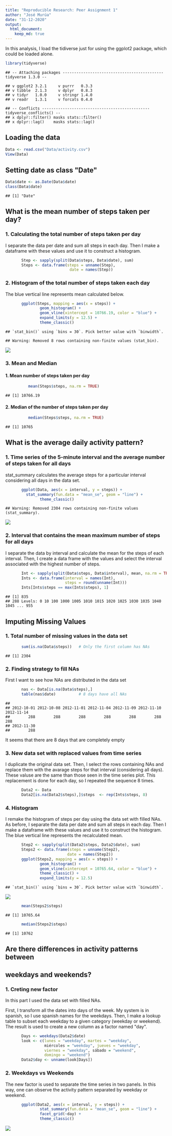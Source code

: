 ```yaml
---
title: "Reproducible Research: Peer Assignment 1"
author: "José Murúa"
date: "31-12-2020"
output: 
  html_document:
    keep_md: true
---
```


In this analysis, I load the tidiverse just for using the ggplot2 package, which could be loaded alone. 

```r
library(tidyverse)
```

```
## -- Attaching packages -------------------------------------------- tidyverse 1.3.0 --
```

```
## v ggplot2 3.2.1     v purrr   0.3.3
## v tibble  2.1.3     v dplyr   0.8.3
## v tidyr   1.0.0     v stringr 1.4.0
## v readr   1.3.1     v forcats 0.4.0
```

```
## -- Conflicts ----------------------------------------------- tidyverse_conflicts() --
## x dplyr::filter() masks stats::filter()
## x dplyr::lag()    masks stats::lag()
```



## Loading the data

```r
Data <- read.csv("Data/activity.csv")
View(Data)
```


## Setting date as class "Date"

```r
Data$date <- as.Date(Data$date)
class(Data$date)
```

```
## [1] "Date"
```


## What is the mean number of steps taken per day?

###   1. Calculating the total number of steps taken per day   

I separate the data per date and sum all steps in each day. Then I make a dataframe with these values and use it to construct a histogram. 

```r
       Step <- sapply(split(Data$steps, Data$date), sum)
       Steps <- data.frame(steps = unname(Step), 
                            date = names(Step))
```

       
###   2. Histogram of the total number of steps taken each day  

The blue vertical line represents mean calculated below.

```r
       ggplot(Steps, mapping = aes(x = steps)) + 
               geom_histogram() +
               geom_vline(xintercept = 10766.19, color = "blue") +
               expand_limits(y = 12.5) +
               theme_classic() 
```

```
## `stat_bin()` using `bins = 30`. Pick better value with `binwidth`.
```

```
## Warning: Removed 8 rows containing non-finite values (stat_bin).
```

![](PA1_template_files/figure-html/unnamed-chunk-5-1.png)<!-- -->
               
       
       
###   3. Mean and Median  
####      1. Mean number of steps taken per day  

```r
          mean(Steps$steps, na.rm = TRUE)
```

```
## [1] 10766.19
```

####      2. Median of the number of steps taken per day  

```r
          median(Steps$steps, na.rm = TRUE)
```

```
## [1] 10765
```

          
          
## What is the average daily activity pattern?
          
###   1. Time series of the 5-minute interval and the average number of steps taken for all days  

stat_summary calculates the average steps for a particular interval considering all days in the data set. 

```r
       ggplot(Data, aes(x = interval, y = steps)) + 
         stat_summary(fun.data = "mean_se", geom = "line") +
               theme_classic()
```

```
## Warning: Removed 2304 rows containing non-finite values (stat_summary).
```

![](PA1_template_files/figure-html/unnamed-chunk-8-1.png)<!-- -->
       
###   2. Interval that contains the mean maximum number of steps for all days  

I separate the data by interval and calculate the mean for the steps of each interval. Then, I create a data frame with the values and select the interval associated with the highest number of steps.

```r
       Int <- sapply(split(Data$steps, Data$interval), mean, na.rm = TRUE)
       Ints <- data.frame(interval = names(Int), 
                          steps = round(unname(Int)))
       Ints[Ints$steps == max(Ints$steps), 1]
```

```
## [1] 835
## 288 Levels: 0 10 100 1000 1005 1010 1015 1020 1025 1030 1035 1040 1045 ... 955
```

       
## Imputing Missing Values
       
###   1. Total number of missing values in the data set  

```r
       sum(is.na(Data$steps))   # Only the first column has NAs
```

```
## [1] 2304
```
       
###   2. Finding strategy to fill NAs  

First I want to see how NAs are distributed in the data set

```r
       nas <- Data[is.na(Data$steps),]
       table(nas$date)          # 8 days have all NAs
```

```
## 
## 2012-10-01 2012-10-08 2012-11-01 2012-11-04 2012-11-09 2012-11-10 2012-11-14 
##        288        288        288        288        288        288        288 
## 2012-11-30 
##        288
```
It seems that there are 8 days that are completely empty 


###   3. New data set with replaced values from time series  

I duplicate the original data set. Then, I select the rows containing NAs and replace them with the avarage steps for that interval (considering all days). These valuse are the same than those seen in the time series plot. This replacement is done for each day, so I repeated the sequence 8 times.

```r
       Data2 <- Data
       Data2[is.na(Data2$steps),]$steps  <- rep(Ints$steps, 8)
```
       
###   4. Histogram  

I remake the histogram of steps per day using the data set with filled NAs. As before, I separate the data per date and sum all steps in each day. Then I make a dataframe with these values and use it to construct the histogram. The blue vertical line represents the recalculated mean.

```r
       Step2 <- sapply(split(Data2$steps, Data2$date), sum)
       Steps2 <- data.frame(steps = unname(Step2), 
                           date = names(Step2))
       ggplot(Steps2, mapping = aes(x = steps)) + 
               geom_histogram() +
               geom_vline(xintercept = 10765.64, color = "blue") +
               theme_classic() +
               expand_limits(y = 12.5)
```

```
## `stat_bin()` using `bins = 30`. Pick better value with `binwidth`.
```

![](PA1_template_files/figure-html/unnamed-chunk-13-1.png)<!-- -->

```r
       mean(Steps2$steps)
```

```
## [1] 10765.64
```

```r
       median(Steps2$steps)
```

```
## [1] 10762
```

## Are there differences in activity patterns between 
## weekdays and weekends?
       
###   1. Creting new factor  

In this part I used the data set with filled NAs.

First, I transform all the dates into days of the week. My system is in spanish, so I use spanish names for the weekdays. Then, I make a lookup table to subset each weekday to a given category (weekday or weekend). The result is used to create a new column as a factor named "day".

```r
       Days <- weekdays(Data2$date)
       look <- c(lunes = "weekday", martes = "weekday", 
                 miércoles = "weekday", jueves = "weekday", 
                 viernes = "weekday", sábado = "weekend",
                 domingo = "weekend")
       Data2$day <- unname(look[Days])    
```

###   2. Weekdays vs Weekends  

The new factor is used to separate the time series in two panels. In this way, one can observe the activity pattern separated by weekday or weekend.

```r
       ggplot(Data2, aes(x = interval, y = steps)) +
               stat_summary(fun.data = "mean_se", geom = "line") +
               facet_grid(~day) +
               theme_classic()
```

![](PA1_template_files/figure-html/unnamed-chunk-15-1.png)<!-- -->
       
